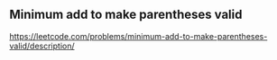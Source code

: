 ## Minimum add to make parentheses valid
https://leetcode.com/problems/minimum-add-to-make-parentheses-valid/description/
